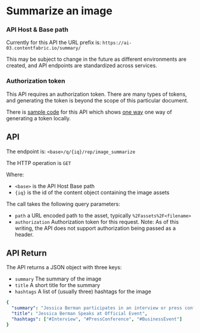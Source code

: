 # Summarize an image

### API Host & Base path

Currently for this API the URL prefix is: `https://ai-03.contentfabric.io/summary/`

This may be subject to change in the future as different environments
are created, and API endpoints are standardized across services.

### Authorization token

This API requires an authorization token.  There are many types of
tokens, and generating the token is beyond the scope of this
particular document.

There is [sample code](../sample/summary_image.js) for this API
which shows [one way](../sample/util.js#L39) one way of generating a
token locally.

## API

The endpoint is: `<base>/q/{iq}/rep/image_summarize`

The HTTP operation is `GET`

Where:

  * `<base>` is the API Host Base path
  * `{iq}` is the id of the content object containing the image assets

The call takes the following query parameters:

  * `path` a URL encoded path to the asset, typically `%2Fassets%2F<filename>`
  * `authorization` Authorization token for this request.  Note: As of
     this writing, the API does not support authorization being passed
     as a header.

## API Return

The API returns a JSON object with three keys:
  * `summary` The summary of the image
  * `title` A short title for the summary
  * `hashtags` A list of (usually three) hashtags for the image

```yaml
{
  "summary": "Jessica Berman participates in an interview or press conference, sitting at a table with a black backdrop featuring various logos including Mastercard, Nike, and Delta.",
  "title": "Jessica Berman Speaks at Official Event",
  "hashtags": ["#Interview", "#PressConference", "#BusinessEvent"]
}
```
